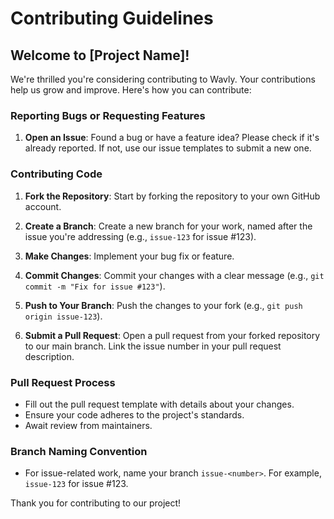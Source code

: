 # Contributing Guidelines

## Welcome to [Project Name]!

We're thrilled you're considering contributing to Wavly. Your contributions help us grow and improve. Here's how you can contribute:

### Reporting Bugs or Requesting Features

1. **Open an Issue**: Found a bug or have a feature idea? Please check if it's already reported. If not, use our issue templates to submit a new one.

### Contributing Code

1. **Fork the Repository**: Start by forking the repository to your own GitHub account.

2. **Create a Branch**: Create a new branch for your work, named after the issue you're addressing (e.g., `issue-123` for issue #123).

3. **Make Changes**: Implement your bug fix or feature.

4. **Commit Changes**: Commit your changes with a clear message (e.g., `git commit -m "Fix for issue #123"`).

5. **Push to Your Branch**: Push the changes to your fork (e.g., `git push origin issue-123`).

6. **Submit a Pull Request**: Open a pull request from your forked repository to our main branch. Link the issue number in your pull request description.

### Pull Request Process

- Fill out the pull request template with details about your changes.
- Ensure your code adheres to the project's standards.
- Await review from maintainers.

### Branch Naming Convention

- For issue-related work, name your branch `issue-<number>`. For example, `issue-123` for issue #123.

Thank you for contributing to our project!
